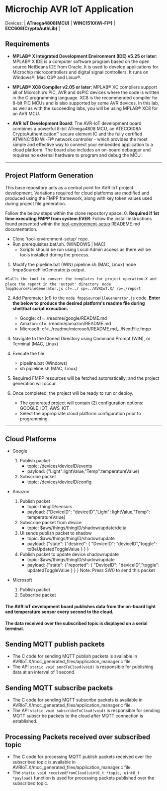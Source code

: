 # Microchip AVR IoT Application

Devices: \| **ATmega4808(MCU)** \| **WINC1510(Wi-Fi®)** \| **ECC608(CryptoAuthLib)** \|

## Requirements

+ **MPLAB® X Integrated Development Environment (IDE) v5.25 or later**:
MPLAB® X IDE is a computer software program based on the open source NetBeans IDE from Oracle. It is used to develop applications for Microchip microcontrollers and digital signal controllers. It runs on Windows®, Mac OS® and Linux®.

+ **MPLAB® XC8 Compiler v2.05 or later**:
MPLAB® XC compilers support all of Microchip’s PIC, AVR and dsPIC devices where the code is written in the C programming language. XC8 is the recommended compiler for 8-bit PIC MCUs and is also supported by some AVR devices. In this lab, as well as with the succeeding labs, you will be using MPLAB® XC8 for an AVR MCU.

+ **AVR IoT Development Board**:
The AVR-IoT development board combines a powerful 8-bit ATmega4808 MCU, an ATECC608A CryptoAuthentication™ secure element IC and the fully certified ATWINC1510 Wi-Fi® network controller - which provides the most simple and effective way to connect your embedded application to a cloud platform. The board also includes an on-board debugger and requires no external hardware to program and debug the MCU.

---

## Project Platform Generation
This base repository acts as a central point for AVR IoT project development. Variations required for
cloud platforms are modified and produced using the FMPP framework, along with key token values used during project file generation.

Follow the below steps within the clone repository space:
0. **Required if 1st time executing FMPP from system EVER**: Follow the install instructions found presented within the 
[tool-environment-setup](https://bitbucket.microchip.com/projects/CITD/repos/tool-environment-setup/browse) READEME.md documentation.
   + Clone 'tool-environment-setup' repo.
   + Run prerequisites.bat/.sh. (WINDOWS | MAC)
      + Scripts should be run using Local Admin access as there will be tools installed during the process. 

1. Modify the pipeline.bat (WIN) pipeline.sh (MAC, Linux) node fmppSourceFileGenerator.js output.

``#Calls the tool to convert the templates for project operation.X and place the report in the 'output' directory ``
``node fmppSourceFileGenerator.js cf=../ sp=../AVRIoT.X/ rp=./report ``

2. Add Paremater (cf) to the ``node fmppSourceFileGenerator.js`` code.
**Enter the below to produce the desired platform's readme file during shell/bat script execution.**
   + Google: cf=../readme/google/README.md
   + Amazon: cf=../readme/amazon/README.md
   + Microsoft: cf=../readme/microsoft/README.md,../NextFile.fmpp

3. Navigate to the Cloned Directory using Command Prompt (WIN), or Terminal (MAC, Linux)

4. Execute the file:
   + pipeline.bat       (Windows)
   + sh pipleline.sh    (MAC, Linux)

5. Required FMPP resources will be fetched automatically; and the project generation will occur.

6. Once completed; the project will be ready to run or deploy.
   + The generated project will contain (2) configuration options: GOOGLE_IOT, AWS_IOT
   + Select the appropriate cloud platform configuration prior to programming.

---

## Cloud Platforms

+ Google
  1. Publish packet
     * topic:   /devices/deviceID/events
	 * payload:  {"Light":lightValue,"Temp":temperatureValue}
  2. Subscribe packet
     * topic:   /devices/deviceID/config
  
+ Amazon
  1. Publish packet
     * topic:   thingID/sensors
     * payload: {"DeviceID": "deviceID","Light": lightValue,"Temp": temperatureValue}
  2. Subscribe packet from device
     * topic:   $aws/things/thingID/shadow/update/delta
  3. UI sends publish packet to shadow 
     * topic:   $aws/things/thingID/shadow/update
     * payload: {"state": {"desired": { "DeviceID": "deviceID","toggle": toBeUpdatedToggleValue } } } 
  4. Publish packet to update device shadow/update
     * topic:   $aws/things/thingID/shadow/update
     * payload: {"state": {"reported": { "DeviceID": "deviceID","toggle": updatedToggleValue } } }
	 Note: Press SW0 to send this packet
  
+ Microsoft
  1. Publish packet
  2. Subscribe packet 

#### The AVR IoT development board publishes data from the on-board light and temperature sensor every second to the cloud.
#### The data received over the subscribed topic is displayed on a serial terminal.

## Sending MQTT publish packets  
+ The C code for sending MQTT publish packets is available in AVRIoT.X/mcc_generated_files/application_manager.c file.
+ The API ``static void sendToCloud(void)`` is responsible for publishing data at an interval of 1 second.

## Sending MQTT subscribe packets
+ The C code for sending MQTT subscribe packets is available in AVRIoT.X/mcc_generated_files/application_manager.c file.
+ The API ``static void subscribeToCloud(void)`` is responsible for sending MQTT subscribe packets to the cloud after MQTT connection is established.

## Processing Packets received over subscribed topic 
+ The C code for processing MQTT publish packets received over the subscribed topic is available in AVRIoT.X/mcc_generated_files/application_manager.c file.
+ The ``static void receivedFromCloud(uint8_t *topic, uint8_t *payload)`` function is used for processing packets published over the subscribed topic.